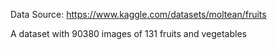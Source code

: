Data Source: https://www.kaggle.com/datasets/moltean/fruits

A dataset with 90380 images of 131 fruits and vegetables
